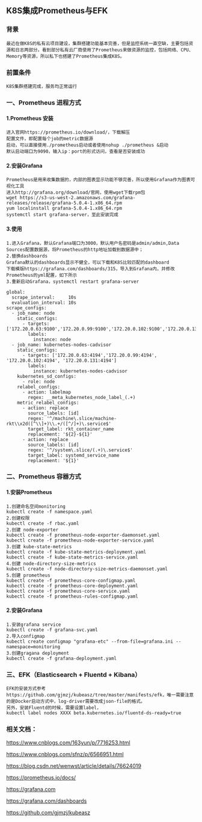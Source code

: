 ## K8S集成Prometheus与EFK 

### 背景

```
最近在做K8S的私有云项目建设，集群搭建功能基本完善，但是监控系统一直空缺，主要包括资源和日志两部分。看到部分私有云厂商使用了Prometheus来做资源的监控，包括网络、CPU、Memory等资源，所以私下也搭建了Prometheus集成K8S。
```

### 前置条件

```
K8S集群搭建完成，服务均正常运行
```

### 一、Prometheus 进程方式

#### 1.Prometheus 安装

```
进入官网https://prometheus.io/download/，下载解压
配置文件，即配置每个job的metric数据源
启动，可以直接使用./prometheus启动或者使用nohup ./prometheus &启动
默认启动端口为9090，输入ip：port的形式访问，查看是否安装成功
```

#### 2.安装Grafana

```
Prometheus是用来收集数据的，内部的图表显示功能不够完善，所以使用Grafana作为图表可视化工具
进入http://grafana.org/download/官网，使用wget下载rpm包
wget https://s3-us-west-2.amazonaws.com/grafana-releases/release/grafana-5.0.4-1.x86_64.rpm
yum localinstall grafana-5.0.4-1.x86_64.rpm
systemctl start grafana-server，至此安装完成
```

#### 3.使用

```
1.进入Grafana，默认Grafana端口为3000，默认用户名密码是admin/admin,Data Sources配置数据源，将Prometheus的http地址加载到数据源中；
2.替换dashboards
Grafana默认的dashboards显示不健全，可以下载和K8S比较匹配的dashboard
下载模版https://grafana.com/dashboards/315，导入到Grafana内，并修改Prometheus的yml配置，如下所示
3.重新启动Grafana，systemctl restart grafana-server
```

```
global:
  scrape_interval:     10s
  evaluation_interval: 10s
scrape_configs:
  - job_name: node
    static_configs:
      - targets: ['172.20.0.63:9100','172.20.0.99:9100','172.20.0.102:9100','172.20.0.131:9100']
        labels:
          instance: node
  - job_name: kubernetes-nodes-cadvisor
    static_configs:
      - targets: ['172.20.0.63:4194','172.20.0.99:4194', '172.20.0.102:4194', '172.20.0.131:4194']
        labels:
          instance: kubernetes-nodes-cadvisor
    kubernetes_sd_configs:
      - role: node
    relabel_configs:
      - action: labelmap
        regex: __meta_kubernetes_node_label_(.+)
    metric_relabel_configs:
      - action: replace
        source_labels: [id]
        regex: '^/machine\.slice/machine-rkt\\x2d([^\\]+)\\.+/([^/]+)\.service$'
        target_label: rkt_container_name
        replacement: '${2}-${1}'
      - action: replace
        source_labels: [id]
        regex: '^/system\.slice/(.+)\.service$'
        target_label: systemd_service_name
        replacement: '${1}'
```



### 二、Prometheus 容器方式

#### 1.安装Prometheus 

```
1.创建命名空间monitoring
kubectl create -f namespace.yaml
2.创建权限
kubectl create -f rbac.yaml
2.创建 node-exporter
kubectl create -f prometheus-node-exporter-daemonset.yaml
kubectl create -f prometheus-node-exporter-service.yaml
3.创建 kube-state-metrics
kubectl create -f kube-state-metrics-deployment.yaml
kubectl create -f kube-state-metrics-service.yaml
4.创建 node-directory-size-metrics
kubectl create -f node-directory-size-metrics-daemonset.yaml
5.创建 prometheus
kubectl create -f prometheus-core-configmap.yaml
kubectl create -f prometheus-core-deployment.yaml
kubectl create -f prometheus-core-service.yaml
kubectl create -f prometheus-rules-configmap.yaml
```

#### 2.安装Grafana

```
1.安装grafana service
kubectl create -f grafana-svc.yaml
2.导入configmap
kubectl create configmap "grafana-etc" --from-file=grafana.ini --namespace=monitoring
3.创建gragana deployment
kubectl create -f grafana-deployment.yaml
```



### 三、EFK（Elasticsearch + Fluentd + Kibana）

```
EFK的安装方式参考 https://github.com/gjmzj/kubeasz/tree/master/manifests/efk，唯一需要注意的是Docker启动方式中，log-driver需要改成json-file的格式。
另外，安装Fluentd的时候，需要设置label，
kubectl label nodes XXXX beta.kubernetes.io/fluentd-ds-ready=true
```



### 相关文档：

https://www.cnblogs.com/163yun/p/7716253.html

https://www.cnblogs.com/sfnz/p/6566951.html

https://blog.csdn.net/wenwst/article/details/76624019

https://prometheus.io/docs/

https://grafana.com

https://grafana.com/dashboards

https://github.com/gjmzj/kubeasz

